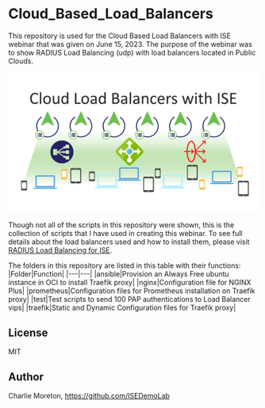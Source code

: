 # Cloud_Based_Load_Balancers

This repository is used for the Cloud Based Load Balancers with ISE webinar that was given on June 15, 2023.  The purpose of the webinar was to show RADIUS Load Balancing (udp) with load balancers located in Public Clouds.

![Cloud Based Load Balancers Webinar Cover](https://github.com/ISEDemoLab/Cloud_Based_Load_Balancers/blob/main/images/Cloud_Based_Load_Balancers.png)


Though not all of the scripts in this repository were shown, this is the collection of scripts that I have used in creating this webinar.  To see full details about the load balancers used and how to install them, please visit [RADIUS Load Balancing for ISE](https://cs.co/ise-lb).

The folders in this repository are listed in this table with their functions:
|Folder|Function|
|---|---|
|ansible|Provision an Always Free ubuntu instance in OCI to install Traefik proxy|
|nginx|Configuration file for NGINX Plus|
|prometheus|Configuration files for Prometheus installation on Traefik proxy|
|test|Test scripts to send 100 PAP authentications to Load Balancer vips|
|traefik|Static and Dynamic Configuration files for Traefik proxy|

## License

MIT

## Author

Charlie Moreton, <https://github.com/ISEDemoLab>